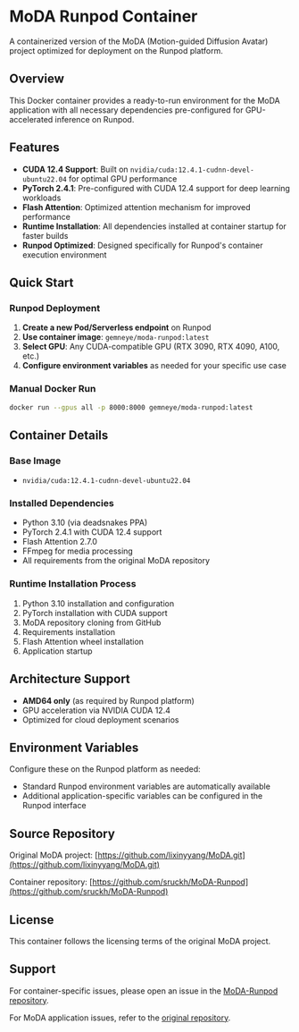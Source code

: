 # MoDA Runpod Container

A containerized version of the MoDA (Motion-guided Diffusion Avatar) project optimized for deployment on the Runpod platform.

## Overview

This Docker container provides a ready-to-run environment for the MoDA application with all necessary dependencies pre-configured for GPU-accelerated inference on Runpod.

## Features

- **CUDA 12.4 Support**: Built on `nvidia/cuda:12.4.1-cudnn-devel-ubuntu22.04` for optimal GPU performance
- **PyTorch 2.4.1**: Pre-configured with CUDA 12.4 support for deep learning workloads  
- **Flash Attention**: Optimized attention mechanism for improved performance
- **Runtime Installation**: All dependencies installed at container startup for faster builds
- **Runpod Optimized**: Designed specifically for Runpod's container execution environment

## Quick Start

### Runpod Deployment

1. **Create a new Pod/Serverless endpoint** on Runpod
2. **Use container image**: `gemneye/moda-runpod:latest`
3. **Select GPU**: Any CUDA-compatible GPU (RTX 3090, RTX 4090, A100, etc.)
4. **Configure environment variables** as needed for your specific use case

### Manual Docker Run

```bash
docker run --gpus all -p 8000:8000 gemneye/moda-runpod:latest
```

## Container Details

### Base Image
- `nvidia/cuda:12.4.1-cudnn-devel-ubuntu22.04`

### Installed Dependencies
- Python 3.10 (via deadsnakes PPA)
- PyTorch 2.4.1 with CUDA 12.4 support
- Flash Attention 2.7.0
- FFmpeg for media processing
- All requirements from the original MoDA repository

### Runtime Installation Process
1. Python 3.10 installation and configuration
2. PyTorch installation with CUDA support
3. MoDA repository cloning from GitHub
4. Requirements installation
5. Flash Attention wheel installation
6. Application startup

## Architecture Support

- **AMD64 only** (as required by Runpod platform)
- GPU acceleration via NVIDIA CUDA 12.4
- Optimized for cloud deployment scenarios

## Environment Variables

Configure these on the Runpod platform as needed:

- Standard Runpod environment variables are automatically available
- Additional application-specific variables can be configured in the Runpod interface

## Source Repository

Original MoDA project: [https://github.com/lixinyyang/MoDA.git](https://github.com/lixinyyang/MoDA.git)

Container repository: [https://github.com/sruckh/MoDA-Runpod](https://github.com/sruckh/MoDA-Runpod)

## License

This container follows the licensing terms of the original MoDA project.

## Support

For container-specific issues, please open an issue in the [MoDA-Runpod repository](https://github.com/sruckh/MoDA-Runpod/issues).

For MoDA application issues, refer to the [original repository](https://github.com/lixinyyang/MoDA.git).